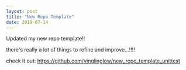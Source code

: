 ```yaml
---
layout: post
title: "New Repo Template"
date: 2019-07-14
---
```


Updated my new repo template!!

there's really a lot of things to refine and improve...!!!!

check it out: https://github.com/yinglinglow/new_repo_template_unittest